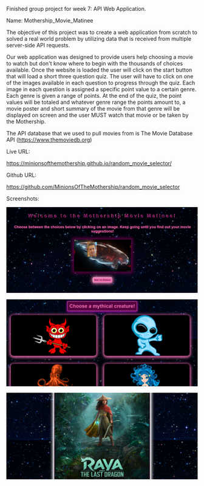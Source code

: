 Finished group project for week 7: API Web Application.

Name: Mothership_Movie_Matinee 

The objective of this project was to create a web application from scratch to solved a real world problem by utilizing data that is received from multiple server-side API requests.

Our web application was designed to provide users help choosing a movie to watch but don't know where to begin with the thousands of choices available. Once the website is loaded the user will click on the start button that will load a short three question quiz.  The user will have to click on one of the images available in each question to progress through the quiz. Each image in each question is assigned a specific point value to a certain genre. Each genre is given a range of points.  At the end of the quiz, the point values will be totaled and whatever genre range the points amount to, a movie poster and short summary of the movie from that genre will be displayed on screen and the user MUST watch that movie or be taken by the Mothership.

The API database that we used to pull movies from is The Movie Database API (https://www.themoviedb.org)



Live URL:

https://minionsofthemothership.github.io/random_movie_selector/

Github URL:

https://github.com/MinionsOfTheMothership/random_movie_selector



Screenshots:

![Here's a screenshot of the finished index page.](./assets/images/index-screenshot.png)

![Here's a screenshot of the finished index page.](./assets/images/screenshot-of-answers.png)

![Here's a screenshot of the finished index page.](./assets/images/fetched-movie-poster.png)